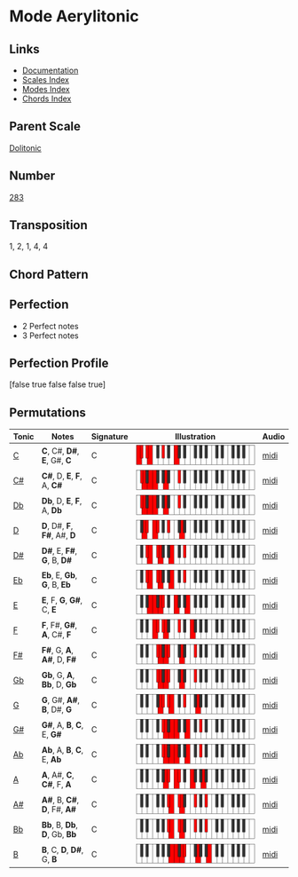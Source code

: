 # Mode Aerylitonic

## Links

- [Documentation](README.md)
- [Scales Index](Scales.md)
- [Modes Index](Modes.md)
- [Chords Index](Chords.md)

## Parent Scale

[Dolitonic](ScaleDolitonic.md)

## Number

[283](https://ianring.com/musictheory/scales/283)

## Transposition

1, 2, 1, 4, 4

## Chord Pattern



## Perfection

- 2 Perfect notes
- 3 Perfect notes

## Perfection Profile

[false true false false true]

## Permutations

| Tonic | Notes | Signature | Illustration | Audio |
|-------|-------|-----------|--------------|-------|
| [C](ModeCNaturalAerylitonic.md) | **C**, C#, **D#**, **E**, G#, **C** | C | ![CNaturalAerylitonic](ModeCNaturalAerylitonic.png) | [midi](https://github.com/edipermadi/music/blob/main/docs/ModeCNaturalAerylitonic.mid?raw=true) |
| [C#](ModeCSharpAerylitonic.md) | **C#**, D, **E**, **F**, A, **C#** | C | ![CSharpAerylitonic](ModeCSharpAerylitonic.png) | [midi](https://github.com/edipermadi/music/blob/main/docs/ModeCSharpAerylitonic.mid?raw=true) |
| [Db](ModeDFlatAerylitonic.md) | **Db**, D, **E**, **F**, A, **Db** | C | ![DFlatAerylitonic](ModeDFlatAerylitonic.png) | [midi](https://github.com/edipermadi/music/blob/main/docs/ModeDFlatAerylitonic.mid?raw=true) |
| [D](ModeDNaturalAerylitonic.md) | **D**, D#, **F**, **F#**, A#, **D** | C | ![DNaturalAerylitonic](ModeDNaturalAerylitonic.png) | [midi](https://github.com/edipermadi/music/blob/main/docs/ModeDNaturalAerylitonic.mid?raw=true) |
| [D#](ModeDSharpAerylitonic.md) | **D#**, E, **F#**, **G**, B, **D#** | C | ![DSharpAerylitonic](ModeDSharpAerylitonic.png) | [midi](https://github.com/edipermadi/music/blob/main/docs/ModeDSharpAerylitonic.mid?raw=true) |
| [Eb](ModeEFlatAerylitonic.md) | **Eb**, E, **Gb**, **G**, B, **Eb** | C | ![EFlatAerylitonic](ModeEFlatAerylitonic.png) | [midi](https://github.com/edipermadi/music/blob/main/docs/ModeEFlatAerylitonic.mid?raw=true) |
| [E](ModeENaturalAerylitonic.md) | **E**, F, **G**, **G#**, C, **E** | C | ![ENaturalAerylitonic](ModeENaturalAerylitonic.png) | [midi](https://github.com/edipermadi/music/blob/main/docs/ModeENaturalAerylitonic.mid?raw=true) |
| [F](ModeFNaturalAerylitonic.md) | **F**, F#, **G#**, **A**, C#, **F** | C | ![FNaturalAerylitonic](ModeFNaturalAerylitonic.png) | [midi](https://github.com/edipermadi/music/blob/main/docs/ModeFNaturalAerylitonic.mid?raw=true) |
| [F#](ModeFSharpAerylitonic.md) | **F#**, G, **A**, **A#**, D, **F#** | C | ![FSharpAerylitonic](ModeFSharpAerylitonic.png) | [midi](https://github.com/edipermadi/music/blob/main/docs/ModeFSharpAerylitonic.mid?raw=true) |
| [Gb](ModeGFlatAerylitonic.md) | **Gb**, G, **A**, **Bb**, D, **Gb** | C | ![GFlatAerylitonic](ModeGFlatAerylitonic.png) | [midi](https://github.com/edipermadi/music/blob/main/docs/ModeGFlatAerylitonic.mid?raw=true) |
| [G](ModeGNaturalAerylitonic.md) | **G**, G#, **A#**, **B**, D#, **G** | C | ![GNaturalAerylitonic](ModeGNaturalAerylitonic.png) | [midi](https://github.com/edipermadi/music/blob/main/docs/ModeGNaturalAerylitonic.mid?raw=true) |
| [G#](ModeGSharpAerylitonic.md) | **G#**, A, **B**, **C**, E, **G#** | C | ![GSharpAerylitonic](ModeGSharpAerylitonic.png) | [midi](https://github.com/edipermadi/music/blob/main/docs/ModeGSharpAerylitonic.mid?raw=true) |
| [Ab](ModeAFlatAerylitonic.md) | **Ab**, A, **B**, **C**, E, **Ab** | C | ![AFlatAerylitonic](ModeAFlatAerylitonic.png) | [midi](https://github.com/edipermadi/music/blob/main/docs/ModeAFlatAerylitonic.mid?raw=true) |
| [A](ModeANaturalAerylitonic.md) | **A**, A#, **C**, **C#**, F, **A** | C | ![ANaturalAerylitonic](ModeANaturalAerylitonic.png) | [midi](https://github.com/edipermadi/music/blob/main/docs/ModeANaturalAerylitonic.mid?raw=true) |
| [A#](ModeASharpAerylitonic.md) | **A#**, B, **C#**, **D**, F#, **A#** | C | ![ASharpAerylitonic](ModeASharpAerylitonic.png) | [midi](https://github.com/edipermadi/music/blob/main/docs/ModeASharpAerylitonic.mid?raw=true) |
| [Bb](ModeBFlatAerylitonic.md) | **Bb**, B, **Db**, **D**, Gb, **Bb** | C | ![BFlatAerylitonic](ModeBFlatAerylitonic.png) | [midi](https://github.com/edipermadi/music/blob/main/docs/ModeBFlatAerylitonic.mid?raw=true) |
| [B](ModeBNaturalAerylitonic.md) | **B**, C, **D**, **D#**, G, **B** | C | ![BNaturalAerylitonic](ModeBNaturalAerylitonic.png) | [midi](https://github.com/edipermadi/music/blob/main/docs/ModeBNaturalAerylitonic.mid?raw=true) |
